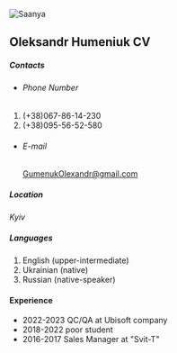 ![Saanya](https://github.com/StarKitt/rsschool-cv/assets/61935323/42f7614d-7949-45d7-aee6-198b507e61ae)

 ## Oleksandr Humeniuk CV

 ##### Contacts
* ###### Phone Number 
1. (+38)067-86-14-230 
2. (+38)095-56-52-580
* ###### E-mail 
   GumenukOlexandr@gmail.com
  
##### Location
 _Kyiv_

##### Languages 
1. English (upper-intermediate) 
2. Ukrainian (native)
3. Russian (native-speaker)  

#### Experience 

* 2022-2023 QC/QA at Ubisoft company
* 2018-2022 poor student  
* 2016-2017 Sales Manager at "Svit-T"
